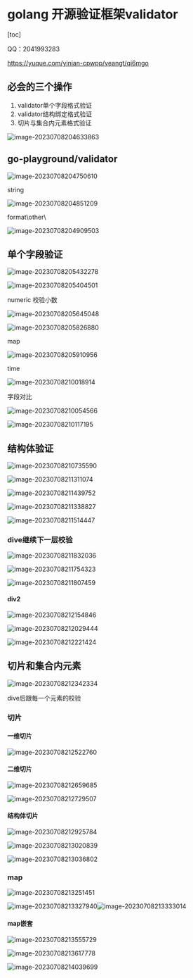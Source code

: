 # golang 开源验证框架validator

[toc]

QQ：2041993283

https://yuque.com/yinian-cpwpp/veangt/qi6mgo



## 必会的三个操作

1. validator单个字段格式验证
2. validator结构绑定格式验证
3. 切片与集合内元素格式验证

![image-20230708204633863](imgs/image-20230708204633863.png)

## go-playground/validator

![image-20230708204750610](imgs/image-20230708204750610.png)

string

![image-20230708204851209](imgs/image-20230708204851209.png)

format\other\

![image-20230708204909503](imgs/image-20230708204909503.png)

## 单个字段验证



![image-20230708205432278](imgs/image-20230708205432278.png)

![image-20230708205404501](imgs/image-20230708205404501.png)

numeric 校验小数

![image-20230708205645048](imgs/image-20230708205645048.png)

![image-20230708205826880](imgs/image-20230708205826880.png)

map

![image-20230708205910956](imgs/image-20230708205910956.png)

time

![image-20230708210018914](imgs/image-20230708210018914.png)

字段对比

![image-20230708210054566](imgs/image-20230708210054566.png)

![image-20230708210117195](imgs/image-20230708210117195.png)

## 结构体验证

![image-20230708210735590](imgs/image-20230708210735590.png)

![image-20230708211311074](imgs/image-20230708211311074.png)

![image-20230708211439752](imgs/image-20230708211439752.png)

![image-20230708211338827](imgs/image-20230708211338827.png)

![image-20230708211514447](imgs/image-20230708211514447.png)

### dive继续下一层校验

![image-20230708211832036](imgs/image-20230708211832036.png)

![image-20230708211754323](imgs/image-20230708211754323.png)

![image-20230708211807459](imgs/image-20230708211807459.png)

#### div2

![image-20230708212154846](imgs/image-20230708212154846.png)

![image-20230708212029444](imgs/image-20230708212029444.png)

![image-20230708212221424](imgs/image-20230708212221424.png)

## 切片和集合内元素

![image-20230708212342334](imgs/image-20230708212342334.png)

dive后跟每一个元素的校验

### 切片

#### 一维切片

![image-20230708212522760](imgs/image-20230708212522760.png)

#### 二维切片

![image-20230708212659685](imgs/image-20230708212659685.png)

![image-20230708212729507](imgs/image-20230708212729507.png)

#### 结构体切片

![image-20230708212925784](imgs/image-20230708212925784.png)

![image-20230708213020839](imgs/image-20230708213020839.png)

![image-20230708213036802](imgs/image-20230708213036802.png)

### map

![image-20230708213251451](imgs/image-20230708213251451.png)

![image-20230708213327940](imgs/image-20230708213327940.png)![image-20230708213333014](imgs/image-20230708213333014.png)

#### map嵌套

![image-20230708213555729](imgs/image-20230708213555729.png)

![image-20230708213617778](imgs/image-20230708213617778.png)

![image-20230708214039699](imgs/image-20230708214039699.png)